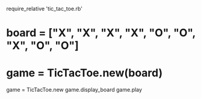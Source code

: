 require_relative 'tic_tac_toe.rb'

# board = ["X", "X", "X", "X", "O", "O", "X", "O", "O"]
# game = TicTacToe.new(board)
game = TicTacToe.new
game.display_board
game.play
